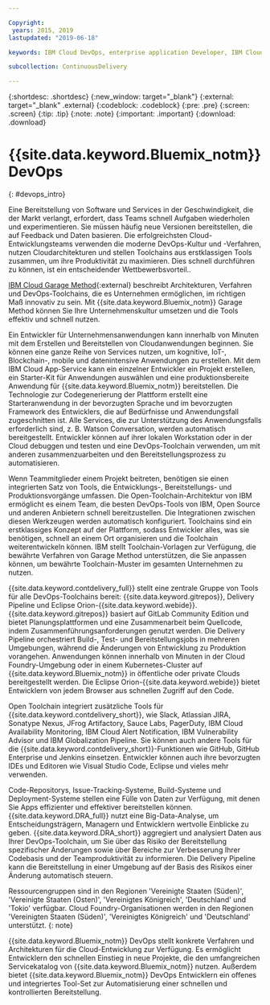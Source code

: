 ```yaml
---

Copyright:
 years: 2015, 2019
lastupdated: "2019-06-18"

keywords: IBM Cloud DevOps, enterprise application Developer, IBM Cloud Garage Method

subcollection: ContinuousDelivery

---
```


{:shortdesc: .shortdesc}
{:new_window: target="_blank"}
{:external: target="_blank" .external}
{:codeblock: .codeblock}
{:pre: .pre}
{:screen: .screen}
{:tip: .tip}
{:note: .note}
{:important: .important}
{:download: .download}


# {{site.data.keyword.Bluemix_notm}} DevOps
{: #devops_intro}

Eine Bereitstellung von Software und Services in der Geschwindigkeit, die der Markt verlangt, erfordert, dass Teams schnell Aufgaben wiederholen und experimentieren. Sie müssen häufig neue Versionen bereitstellen, die auf Feedback und Daten basieren. Die erfolgreichsten Cloud-Entwicklungsteams verwenden die moderne DevOps-Kultur und -Verfahren, nutzen Cloudarchitekturen und stellen Toolchains aus erstklassigen Tools zusammen, um ihre Produktivität zu maximieren. Dies schnell durchführen zu können, ist ein entscheidender Wettbewerbsvorteil..

[IBM Cloud Garage Method](https://www.ibm.com/cloud/garage){:external} beschreibt Architekturen, Verfahren und DevOps-Toolchains, die es Unternehmen ermöglichen, im richtigen Maß innovativ zu sein. Mit {{site.data.keyword.Bluemix_notm}} Garage Method können Sie Ihre Unternehmenskultur umsetzen und die Tools effektiv und schnell nutzen.

Ein Entwickler für Unternehmensanwendungen kann innerhalb von Minuten mit dem Erstellen und Bereitstellen von Cloudanwendungen beginnen. Sie können eine ganze Reihe von Services nutzen, um kognitive, IoT-, Blockchain-, mobile und datenintensive Anwendungen zu erstellen. Mit dem IBM Cloud App-Service kann ein einzelner Entwickler ein Projekt erstellen, ein Starter-Kit für Anwendungen auswählen und eine produktionsbereite Anwendung für {{site.data.keyword.Bluemix_notm}} bereitstellen. Die Technologie zur Codegenerierung der Plattform erstellt eine Starteranwendung in der bevorzugten Sprache und im bevorzugten Framework des Entwicklers, die auf Bedürfnisse und Anwendungsfall zugeschnitten ist. Alle Services, die zur Unterstützung des Anwendungsfalls erforderlich sind, z. B. Watson Conversation, werden automatisch bereitgestellt. Entwickler können auf ihrer lokalen Workstation oder in der Cloud debuggen und testen und eine DevOps-Toolchain verwenden, um mit anderen zusammenzuarbeiten und den Bereitstellungsprozess zu automatisieren.

Wenn Teammitglieder einem Projekt beitreten, benötigen sie einen integrierten Satz von Tools, die Entwicklungs-, Bereitstellungs- und Produktionsvorgänge umfassen. Die Open-Toolchain-Architektur von IBM ermöglicht es einem Team, die besten DevOps-Tools von IBM, Open Source und anderen Anbietern schnell bereitzustellen. Die Integrationen zwischen diesen Werkzeugen werden automatisch konfiguriert. Toolchains sind ein erstklassiges Konzept auf der Plattform, sodass Entwickler alles, was sie benötigen, schnell an einem Ort organisieren und die Toolchain weiterentwickeln können. IBM stellt Toolchain-Vorlagen zur Verfügung, die bewährte Verfahren von Garage Method unterstützen, die Sie anpassen können, um bewährte Toolchain-Muster im gesamten Unternehmen zu nutzen.

{{site.data.keyword.contdelivery_full}} stellt eine zentrale Gruppe von Tools für alle DevOps-Toolchains bereit: {{site.data.keyword.gitrepos}}, Delivery Pipeline und Eclipse Orion-{{site.data.keyword.webide}}. {{site.data.keyword.gitrepos}} basiert auf GitLab Community Edition und bietet Planungsplattformen und eine Zusammenarbeit beim Quellcode, indem Zusammenführungsanforderungen genutzt werden. Die Delivery Pipeline orchestriert Build-, Test- und Bereitstellungsjobs in mehreren Umgebungen, während die Änderungen von Entwicklung zu Produktion vorangehen. Anwendungen können innerhalb von Minuten in der Cloud Foundry-Umgebung oder in einem Kubernetes-Cluster auf {{site.data.keyword.Bluemix_notm}} in öffentliche oder private Clouds bereitgestellt werden. Die Eclipse Orion-{{site.data.keyword.webide}} bietet Entwicklern von jedem Browser aus schnellen Zugriff auf den Code.

Open Toolchain integriert zusätzliche Tools für {{site.data.keyword.contdelivery_short}}, wie Slack, Atlassian JIRA, Sonatype Nexus, JFrog Artifactory, Sauce Labs, PagerDuty, IBM Cloud Availability Monitoring, IBM Cloud Alert Notification, IBM Vulnerability Advisor und IBM Globalization Pipeline. Sie können auch andere Tools für die {{site.data.keyword.contdelivery_short}}-Funktionen wie GitHub, GitHub Enterprise und Jenkins einsetzen. Entwickler können auch ihre bevorzugten IDEs und Editoren wie Visual Studio Code, Eclipse und vieles mehr verwenden.

Code-Repositorys, Issue-Tracking-Systeme, Build-Systeme und Deployment-Systeme stellen eine Fülle von Daten zur Verfügung, mit denen Sie Apps effizienter und effektiver bereitstellen können. {{site.data.keyword.DRA_full}} nutzt eine Big-Data-Analyse, um Entscheidungsträgern, Managern und Entwicklern wertvolle Einblicke zu geben. {{site.data.keyword.DRA_short}} aggregiert und analysiert Daten aus Ihrer DevOps-Toolchain, um Sie über das Risiko der Bereitstellung spezifischer Änderungen sowie über Bereiche zur Verbesserung Ihrer Codebasis und der Teamproduktivität zu informieren. Die Delivery Pipeline kann die Bereitstellung in einer Umgebung auf der Basis des Risikos einer Änderung automatisch steuern.

Ressourcengruppen sind in den Regionen 'Vereinigte Staaten (Süden)', 'Vereinigte Staaten (Osten)', 'Vereinigtes Königreich', 'Deutschland' und 'Tokio' verfügbar. Cloud Foundry-Organisationen werden in den Regionen 'Vereinigten Staaten (Süden)', 'Vereinigtes Königreich' und 'Deutschland' unterstützt.
{: note}

{{site.data.keyword.Bluemix_notm}} DevOps stellt konkrete Verfahren und Architekturen für die Cloud-Entwicklung zur Verfügung. Es ermöglicht Entwicklern den schnellen Einstieg in neue Projekte, die den umfangreichen Servicekatalog von {{site.data.keyword.Bluemix_notm}} nutzen. Außerdem bietet {{site.data.keyword.Bluemix_notm}} DevOps Entwicklern ein offenes und integriertes Tool-Set zur Automatisierung einer schnellen und kontrollierten Bereitstellung.
